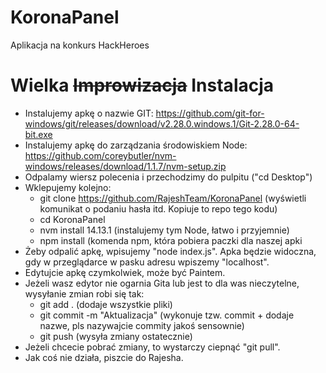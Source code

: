 # KoronaPanel
Aplikacja na konkurs HackHeroes

# Wielka ~~Improwizacja~~ Instalacja
- Instalujemy apkę o nazwie GIT: https://github.com/git-for-windows/git/releases/download/v2.28.0.windows.1/Git-2.28.0-64-bit.exe
- Instalujemy apkę do zarządzania środowiskiem Node: https://github.com/coreybutler/nvm-windows/releases/download/1.1.7/nvm-setup.zip
- Odpalamy wiersz polecenia i przechodzimy do pulpitu ("cd Desktop")
- Wklepujemy kolejno:
  - git clone https://github.com/RajeshTeam/KoronaPanel (wyświetli komunikat o podaniu hasła itd. Kopiuje to repo tego kodu)
  - cd KoronaPanel
  - nvm install 14.13.1 (instalujemy tym Node, łatwo i przyjemnie)
  - npm install (komenda npm, która pobiera paczki dla naszej apki
- Żeby odpalić apkę, wpisujemy "node index.js". Apka będzie widoczna, gdy w przeglądarce w pasku adresu wpiszemy "localhost".
- Edytujcie apkę czymkolwiek, może być Paintem.
- Jeżeli wasz edytor nie ogarnia Gita lub jest to dla was nieczytelne, wysyłanie zmian robi się tak:
  - git add . (dodaje wszystkie pliki)
  - git commit -m "Aktualizacja" (wykonuje tzw. commit + dodaje nazwe, pls nazywajcie commity jakoś sensownie)
  - git push (wysyła zmiany ostatecznie)
- Jeżeli chcecie pobrać zmiany, to wystarczy ciepnąć "git pull".
- Jak coś nie działa, piszcie do Rajesha.
